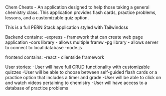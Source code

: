 
Chem Cheats - An application designed to help those taking a general chemistry class. This application provides flash cards, practice problems, lessons, and a customizable quiz option.

This is a full PERN Stack application styled with Tailwindcss

Backend contains: 
-express - framework that can create web page application
-cors library - allows multiple framw
-pg library - allows server to connect to local database
-node.js 

frontend contains: 
-react - clientside framework

User stories: 
-User will have full CRUD functionality with customizable quizzes
-User will be able to choose between self-guided flash cards or a practice option that includes a timer and grade
-User will be able to click on and watch videos pertaining to chemistry
-User will have access to a database of practice problems

